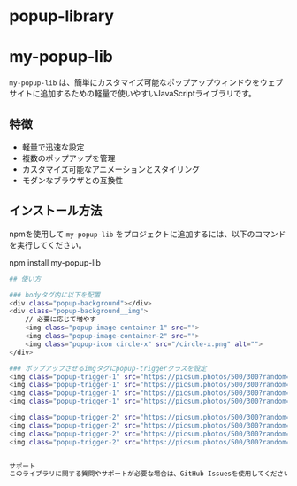 # popup-library

# my-popup-lib

`my-popup-lib` は、簡単にカスタマイズ可能なポップアップウィンドウをウェブサイトに追加するための軽量で使いやすいJavaScriptライブラリです。

## 特徴

- 軽量で迅速な設定
- 複数のポップアップを管理
- カスタマイズ可能なアニメーションとスタイリング
- モダンなブラウザとの互換性

## インストール方法

npmを使用して `my-popup-lib` をプロジェクトに追加するには、以下のコマンドを実行してください。

npm install my-popup-lib

```bash
## 使い方

### bodyタグ内に以下を配置
<div class="popup-background"></div>
<div class="popup-background__img">
    // 必要に応じて増やす
    <img class="popup-image-container-1" src="">
    <img class="popup-image-container-2" src="">
    <img class="popup-icon circle-x" src="/circle-x.png" alt="">
</div>

### ポップアップさせるimgタグにpopup-triggerクラスを設定
<img class="popup-trigger-1" src="https://picsum.photos/500/300?random=3" alt="">
<img class="popup-trigger-1" src="https://picsum.photos/500/300?random=4" alt="">
<img class="popup-trigger-1" src="https://picsum.photos/500/300?random=5" alt="">
<img class="popup-trigger-1" src="https://picsum.photos/500/300?random=6" alt="">

<img class="popup-trigger-2" src="https://picsum.photos/500/300?random=7" alt="">
<img class="popup-trigger-2" src="https://picsum.photos/500/300?random=8" alt="">
<img class="popup-trigger-2" src="https://picsum.photos/500/300?random=9" alt="">
<img class="popup-trigger-2" src="https://picsum.photos/500/300?random=10" alt="">


サポート
このライブラリに関する質問やサポートが必要な場合は、GitHub Issuesを使用してください。
